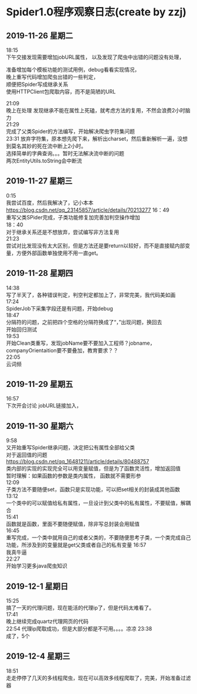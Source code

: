 # Spider1.0程序观察日志(create by zzj)  
## 2019-11-26 星期二
18:15  
下午交接发现需要增加jobURL属性，
以及发现了爬虫中出错的问题没有处理，  

准备增加每个模板功能的测试用例，debug看看实现情况，  
晚上重写代码增加爬虫出错的一些判定，  
顺便把Spider写成继承关系  
使用HTTPClient包爬取内容，而不是简陋的URL

21:09  
晚上在处理
发现继承不能在属性上死磕，就考虑方法的复用，不然会浪费2小时脑力  
21:29  
完成了父类Spider的方法编写，开始解决爬虫字符集问题  
23:31
放弃字符集，原本想先爬下来，解析出charset，然后重新解析一遍，没想到莫名其妙的死在流中断上2小时。  
选择简单的字典查询。。。暂时无法解决流中断的问题  
两次EntityUtils.toString会中断流

## 2019-11-27 星期三
0:15  
我尝试百度，然后我解决了，记小本本  
https://blog.csdn.net/qq_23145857/article/details/70213277
16：49  
重写父类SPider完成，子类功能修复加完善加判空操作增加  
18：40  
对于继承关系还是不想放弃，尝试编写非方法复用  
21:23  
尝试对比发现没有太大区别，但是方法还是要return以较好，而不是直接赋内部变量，方便外部函数单独使用不用一直get。  

## 2019-11-28 星期四
14:38  
写了半天了，各种错误判定，判空判定都加上了，非常完美，我代码美如画  
17:24  
SpiderJob下采集字段还是有问题，开始debug  
18:47  
分隔符的问题，之前把四个空格的分隔符换成了“，”出现问题，换回去  
开始回归测试  
19:53  
开始Clean类重写，发现jobName要不要加入工程师？jobname，companyOrientaition要不要叠加，教育要求？？  
22:05  
云词频


## 2019-11-29 星期五
16:57  
下次开会讨论 jobURL链接加入， 

## 2019-11-30 星期六
9:58  
又开始重写Spider继承问题，决定把公有属性全部给父类  
对于返回值的问题
https://blog.csdn.net/qq_16481211/article/details/80488757  
类内部的实现的实现完全可以用变量赋值，但是为了函数灵活性，增加返回值  
暂时理解：如果函数的参数是类内属性， 函数就不需要形参  
12:09  
子类方法不要随便set，函数只是实现功能，可以把set相关的封装成其他函数
13:12  
一个类中的可以赋值给私有属性，一旦设计到父类中的私有属性，不要赋值，解耦合  
15:41  
函数就是函数，里面不要随便赋值，除非写总封装会用赋值  
16:45  
重写完成，一个类中就用自己的或者父类的，不要随便思考子类，一个类完成自己功能，所涉及到的变量就是get父类或者自己的私有变量
16:57  
我真牛逼  
22:27  
开始学习更多java爬虫知识

## 2019-12-1 星期日
15:25  
搞了一天的代理问题，现在能活的代理ip了，但是代码太难看了。  
17:41  
晚上继续完成quartz代理网页的代码  
22:54 
代理ip爬取成功，但是大部分都是不可用。。。。凉凉
23:38  
成了，5个  

## 2019-12-4 星期三
18:51  
走走停停了几天的多线程爬虫，现在可以高效多线程爬取了，完美，开始准备过滤器  
